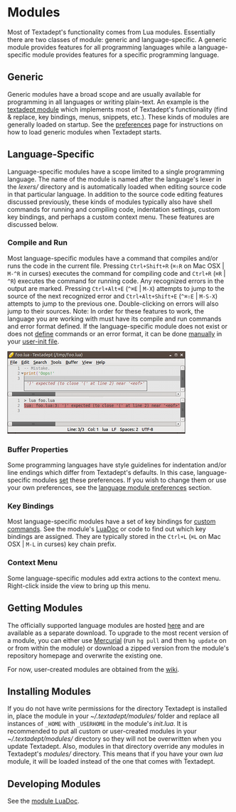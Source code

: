 # Modules

Most of Textadept's functionality comes from Lua modules. Essentially there are
two classes of module: generic and language-specific. A generic module provides
features for all programming languages while a language-specific module provides
features for a specific programming language.

## Generic

Generic modules have a broad scope and are usually available for programming in
all languages or writing plain-text. An example is the [textadept module][]
which implements most of Textadept's functionality (find & replace, key
bindings, menus, snippets, etc.). These kinds of modules are generally loaded on
startup. See the [preferences][] page for instructions on how to load generic
modules when Textadept starts.

[textadept module]: api/_M.textadept.html
[preferences]: 08_Preferences.html#Loading.Modules

## Language-Specific

Language-specific modules have a scope limited to a single programming language.
The name of the module is named after the language's lexer in the *lexers/*
directory and is automatically loaded when editing source code in that
particular language. In addition to the source code editing features discussed
previously, these kinds of modules typically also have shell commands for
running and compiling code, indentation settings, custom key bindings, and
perhaps a custom context menu. These features are discussed below.

### Compile and Run

Most language-specific modules have a command that compiles and/or runs the code
in the current file. Pressing `Ctrl+Shift+R` (`⌘⇧R` on Mac OSX | `M-^R` in
curses) executes the command for compiling code and `Ctrl+R` (`⌘R` | `^R`)
executes the command for running code. Any recognized errors in the output are
marked. Pressing `Ctrl+Alt+E` (`^⌘E` | `M-X`) attempts to jump to the source of
the next recognized error and `Ctrl+Alt+Shift+E` (`^⌘⇧E` | `M-S-X`) attempts to
jump to the previous one. Double-clicking on errors will also jump to their
sources. Note: In order for these features to work, the language you are working
with must have its compile and run commands and error format defined. If the
language-specific module does not exist or does not [define][] commands or an
error format, it can be done [manually][] in your [user-init file][].

![Runtime Error](images/runerror.png)

[define]: api/_M.html#Compile.and.Run
[manually]: http://foicica.com/wiki/run-supplemental
[user-init file]: 08_Preferences.html#User.Init

### Buffer Properties

Some programming languages have style guidelines for indentation and/or line
endings which differ from Textadept's defaults. In this case, language-specific
modules [set][] these preferences. If you wish to change them or use your own
preferences, see the [language module preferences][] section.

[set]: api/_M.html#Buffer.Properties
[language module preferences]: 08_Preferences.html#Language-Specific

### Key Bindings

Most language-specific modules have a set of key bindings for
[custom commands][]. See the module's [LuaDoc][] or code to find out which key
bindings are assigned. They are typically stored in the `Ctrl+L` (`⌘L` on Mac
OSX | `M-L` in curses) key chain prefix.

[custom commands]: api/_M.html#Commands
[LuaDoc]: api/index.html

### Context Menu

Some language-specific modules add extra actions to the context menu.
Right-click inside the view to bring up this menu.

## Getting Modules

The officially supported language modules are hosted [here][] and are available
as a separate download. To upgrade to the most recent version of a module, you
can either use [Mercurial][] (run `hg pull` and then `hg update` on or from
within the module) or download a zipped version from the module's repository
homepage and overwrite the existing one.

For now, user-created modules are obtained from the [wiki][].

[here]: http://foicica.com/hg
[Mercurial]: http://mercurial.selenic.com
[wiki]: http://foicica.com/wiki/textadept

## Installing Modules

If you do not have write permissions for the directory Textadept is installed
in, place the module in your *~/.textadept/modules/* folder and replace all
instances of `_HOME` with `_USERHOME` in the module's *init.lua*. It is
recommended to put all custom or user-created modules in your
*~/.textadept/modules/* directory so they will not be overwritten when you
update Textadept. Also, modules in that directory override any modules in
Textadept's  *modules/* directory. This means that if you have your own *lua*
module, it will be loaded instead of the one that comes with Textadept.

## Developing Modules

See the [module LuaDoc][].

[module LuaDoc]: api/_M.html
